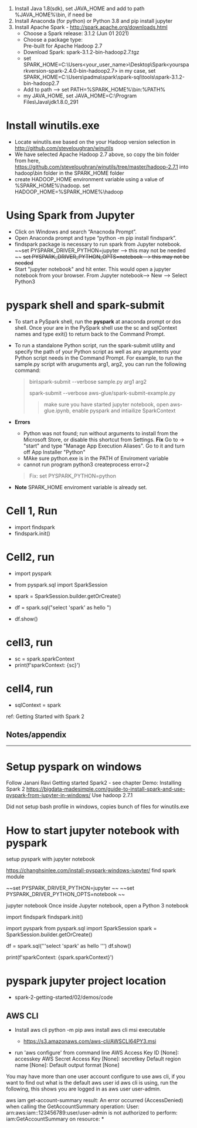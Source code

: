 1. Install Java 1.8(sdk), set  JAVA_HOME and add to path %JAVA_HOME%\bin, if need be
2. Install Anaconda (for python) or Python 3.8 and pip install jupyter
3. Install Apache Spark - http://spark.apache.org/downloads.html
   - Choose a Spark release: 3.1.2 (Jun 01 2021)
   - Choose a package type:  
     Pre-built for Apache Hadoop 2.7
   - Download Spark: spark-3.1.2-bin-hadoop2.7.tgz
   - set SPARK_HOME=C:\Users\<your_user_name>\Desktop\Spark\<yoursparkversion-spark-2.4.0-bin-hadoop2.7>
     in my case, set SPARK_HOME=C:\Users\padma\spark\spark-sql\tools\spark-3.1.2-bin-hadoop2.7
   - Add to path --> set PATH=%SPARK_HOME%\bin:%PATH%
   - my JAVA_HOME, set JAVA_HOME=C:\Program Files\Java\jdk1.8.0_291
# Install winutils.exe
-  Locate winutils.exe based on the your Hadoop version selection in http://github.com/steveloughran/winutils
-  We have selected Apache Hadoop 2.7 above, so copy the bin folder from here, https://github.com/steveloughran/winutils/tree/master/hadoop-2.7.1 into
hadoop\bin folder in the SPARK_HOME folder
- create HADOOP_HOME environment variable using a value of %SPARK_HOME%\hadoop.
  set HADOOP_HOME=%SPARK_HOME%\hadoop

#  Using Spark from Jupyter
- Click on Windows and search “Anacnoda Prompt”. 
- Open Anaconda prompt and type “python -m pip install findspark”.
- findspark package is necessary to run spark from Jupyter notebook. 
  ~~set PYSPARK_DRIVER_PYTHON=jupyter --> this may not be needed ~~
  ~~set PYSPARK_DRIVER_PYTHON_OPTS=notebook --> this may not be needed~~
- Start "jupyter notebook" and hit enter. This would open a jupyter notebook from your browser. 
   From Jupyter notebook--> New --> Select Python3

# pyspark shell and spark-submit
- To start a PySpark shell, run the **pyspark** at anaconda prompt or dos shell. Once your are in the PySpark shell use the sc and sqlContext names and type exit() to return back to the Command Prompt.
- To run a standalone Python script, run the spark-submit utility and specify the path of your Python script as well as any arguments your Python script needs in the Command Prompt. For example, to run the sample.py script with aruguments arg1, arg2, you can run the following command:
  > bin\spark-submit --verbose sample.py arg1 arg2
  > 
  > spark-submit --verbose aws-glue/spark-submit-example.py
    >> make sure you have started jupyter notebook, open aws-glue.ipynb, enable pyspark and intiailize SparkContext

- **Errors**
  - Python was not found; run without arguments to install from the Microsoft Store, or disable this shortcut from Settings. **Fix** Go to -> "start" and type "Manage App Execution Aliases". Go to it and turn off App Installer "Python"
  - MAke sure python.exe is in the PATH of Enviroment variable
  - cannot run program python3 createprocess error=2
  >Fix:
  >set PYSPARK_PYTHON=python
  

- **Note** SPARK_HOME enviroment variable is already set.

# Cell 1, Run 
- import findspark
- findspark.init()

# Cell2, run
- import pyspark
- from pyspark.sql import SparkSession

- spark = SparkSession.builder.getOrCreate()
- df = spark.sql("select 'spark' as hello ")
- df.show()

# cell3, run
- sc = spark.sparkContext
- print(f'sparkContext: {sc}')

# cell4, run
- sqlContext = spark


ref: Getting Started with Spark 2


## Notes/appendix
-------------------------------------------------------------------------------------------
# Setup pyspark on windows
Follow Janani Ravi Getting started Spark2 - see chapter  Demo: Installing Spark 2
https://bigdata-madesimple.com/guide-to-install-spark-and-use-pyspark-from-jupyter-in-windows/
Use hadoop 2.7.1

Did not setup bash profile in windows, copies bunch of files for winutils.exe


# How to start jupyter notebook with pyspark
setup pyspark with jupyter notebook

https://changhsinlee.com/install-pyspark-windows-jupyter/
find spark module

~~set PYSPARK_DRIVER_PYTHON=jupyter ~~
~~set PYSPARK_DRIVER_PYTHON_OPTS=notebook ~~

jupyter notebook
Once inside Jupyter notebook, open a Python 3 notebook

import findspark
findspark.init()

import pyspark
from pyspark.sql import SparkSession
spark = SparkSession.builder.getOrCreate()

df = spark.sql('''select 'spark' as hello ''')
df.show()

print(f'sparkContext: {spark.sparkContext}')

# pyspark jupyter project location
- spark-2-getting-started/02/demos/code


AWS CLI
------------------
- Install aws cli
  python -m pip aws
  install aws cli msi executable
  - https://s3.amazonaws.com/aws-cli/AWSCLI64PY3.msi

- run  'aws configure' from command line
AWS Access Key ID [None]: accesskey
AWS Secret Access Key [None]: secretkey
Default region name [None]: 
Default output format [None]

You may have more than one user account configure to use aws cli, if you want to find out what is the default aws 
user id aws cli is using, run the following, this shows you are logged in as aws user user-admin.

aws iam get-account-summary
result:
An error occurred (AccessDenied) when calling the GetAccountSummary operation: User: arn:aws:iam::123456789:user/user-admin is 
not authorized to perform: iam:GetAccountSummary on resource: *

